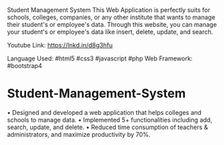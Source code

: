 Student Management System
This Web Application is perfectly suits for schools, colleges, companies, or any other institute that wants to manage their student's or employee's data.
Through this website, you can manage your student's or employee's data like insert, delete, update, and search.

Youtube Link: https://lnkd.in/d8g3hfu


Language Used: #html5 #css3 #javascript #php
Web Framework: #bootstrap4

# Student-Management-System
• Designed and developed a web application that helps colleges and schools to manage data.
• Implemented 5+ functionalities including add, search, update, and delete.
• Reduced time consumption of teachers &amp; administrators, and maximize productivity by 70%.
